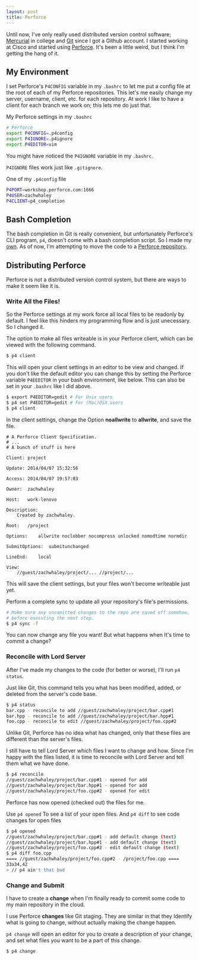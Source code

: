 ```yaml
---
layout: post
title: Perforce
---
```


Until now, I've only really used distributed version control software; [Mercurial](http://mercurial.selenic.com) in college and
[Git](http://git-scm.com) since I got a Github account.  I started working at Cisco and started using
[Perforce](http://www.perforce.com/).  It's been a little weird, but I think I'm getting the hang of it.

## My Environment ##

I set Perforce's `P4CONFIG` variable in my `.bashrc` to let me put a config file at the root of each of my Perforce
repositories.  This let's me easily change my server, username, client, etc. for each repository.
At work I like to have a client for each branch we work on; this lets me do just that.

My Perforce settings in my `.bashrc`

```bash
# Perforce
export P4CONFIG=.p4config
export P4IGNORE=.p4ignore
export P4EDITOR=vim
```

You might have noticed the `P4IGNORE` variable in my `.bashrc`.

`P4IGNORE` files work just like `.gitignore`.

One of my `.p4config` file

```bash
P4PORT=workshop.perforce.com:1666
P4USER=zachwhaley
P4CLIENT=p4_completion
```


## Bash Completion ##

The bash completion in Git is really convenient, but unfortunately Perforce's CLI program, `p4`, doesn't come with a bash
completion script.  So I made my [own](https://github.com/zachwhaley/p4_completion).  As of now, I'm attempting to move
the code to a [Perforce repository](https://swarm.workshop.perforce.com/projects/p4-completion).

## Distributing Perforce ##

Perforce is not a distributed version control system, but there are ways to make it seem like it is.

### Write All the Files! ###

So the Perforce settings at my work force all local files to be readonly by default.  I feel like this hinders my
programming flow and is just unecessary.  So I changed it.

The option to make all files writeable is in your Perforce client, which can be viewed with the following command.

```bash
$ p4 client
```

This will open your client settings in an editor to be view and changed.  If you don't like the default editor you can change this
by setting the Perforce variable `P4EEDITOR` in your bash environment, like below.  This can also be set in your `.bashrc`
like I did above.

```bash
$ export P4EDITOR=gedit # For Unix users
$ p4 set P4EDITOR=gedit # For (Mac)OSX users
$ p4 client
```

In the client settings, change the Option **noallwrite** to **allwrite**, and save the file.

```
# A Perforce Client Specification.
# ...
# A bunch of stuff is here

Client:	project

Update:	2014/04/07 15:32:56

Access:	2014/04/07 19:57:03

Owner:	zachwhaley

Host:	work-lenovo

Description:
	Created by zachwhaley.

Root:	/project

Options:	allwrite noclobber nocompress unlocked nomodtime normdir

SubmitOptions:	submitunchanged

LineEnd:	local

View:
	//guest/zachwhaley/project/... //project/...
```

This will save the client settings, but your files won't become writeable just yet.


Perform a complete sync to update all your repository's file's permissions.

```bash
# Make sure any uncomitted changes to the repo are saved off somehow,
# before executing the next step.
$ p4 sync -f
```

You can now change any file you want!  But what happens when It's time to commit a change?

### Reconcile with Lord Server ###

After I've made my changes to the code (for better or worse), I'll run `p4 status`.

Just like Git, this command tells you what has been modified, added, or deleted from the server's code base.

```bash
$ p4 status
bar.cpp - reconcile to add //guest/zachwhaley/project/bar.cpp#1
bar.hpp - reconcile to add //guest/zachwhaley/project/bar.hpp#1
foo.cpp - reconcile to edit //guest/zachwhaley/project/foo.cpp#2
```

Unlike Git, Perforce has no idea what has changed, only that these files are different than the server's files.

I still have to tell Lord Server which files I want to change and how.  Since I'm happy with the files listed,
it is time to reconcile with Lord Server and tell them what we have done.

```bash
$ p4 reconcile
//guest/zachwhaley/project/bar.cpp#1 - opened for add
//guest/zachwhaley/project/bar.hpp#1 - opened for add
//guest/zachwhaley/project/foo.cpp#2 - opened for edit
```

Perforce has now opened (checked out) the files for me.

Use `p4 opened` To see a list of your open files.  And `p4 diff` to see code changes for open files

```bash
$ p4 opened
//guest/zachwhaley/project/bar.cpp#1 - add default change (text)
//guest/zachwhaley/project/bar.hpp#1 - add default change (text)
//guest/zachwhaley/project/foo.cpp#2 - edit default change (text)
$ p4 diff foo.cpp
==== //guest/zachwhaley/project/foo.cpp#2 - /project/foo.cpp ====
33a34,42
> // p4 ain't that bad
```


### Change and Submit ###

I have to create a __change__ when I'm finally ready to commit some code to my main repository in the cloud.

I use Perforce __changes__ like Git staging.  They are similar in that they Identify what is going to change, without actually
making the change happen.

`p4 change` will open an editor for you to create a description of your change, and set what files you want to
be a part of this change.

```bash
$ p4 change
```

